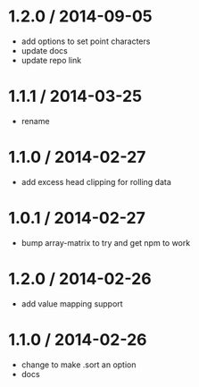 
1.2.0 / 2014-09-05
==================

 * add options to set point characters
 * update docs
 * update repo link

 1.1.1 / 2014-03-25
 ==================

  * rename

1.1.0 / 2014-02-27
==================

 * add excess head clipping for rolling data

1.0.1 / 2014-02-27
==================

 * bump array-matrix to try and get npm to work

1.2.0 / 2014-02-26
==================

 * add value mapping support

1.1.0 / 2014-02-26
==================

 * change to make .sort an option
 * docs
